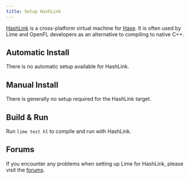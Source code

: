 ```yaml
---
title: Setup HashLink
---
```


[HashLink](https://hashlink.haxe.org) is a cross-platform virtual machine for [Haxe](https://haxe.org/). It is often used by Lime and OpenFL developers as an alternative to compiling to native C++.

## Automatic Install

There is no automatic setup available for HashLink.

## Manual Install

There is generally no setup required for the HashLink target.

## Build & Run

Run `lime test hl` to compile and run with HashLink.

## Forums

If you encounter any problems when setting up Lime for HashLink, please visit the [forums](http://community.openfl.org/c/help).
